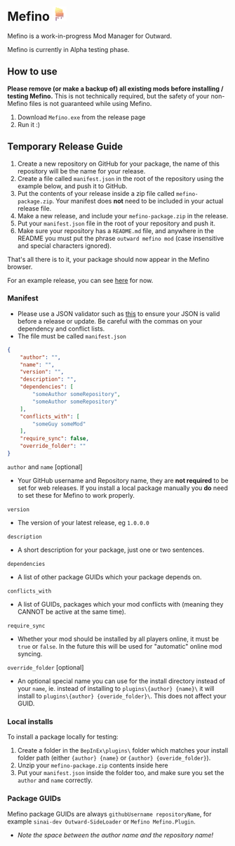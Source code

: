 # Mefino [![Mefino](https://raw.githubusercontent.com/Mefino/Mefino/main/img/logo_32x32.png)]()

Mefino is a work-in-progress Mod Manager for Outward.

Mefino is currently in Alpha testing phase.

## How to use

<b>Please remove (or make a backup of) all existing mods before installing / testing Mefino.</b> This is not technically required, but the safety of your non-Mefino files is not guaranteed while using Mefino.

1. Download `Mefino.exe` from the release page
2. Run it :)

## Temporary Release Guide

1. Create a new repository on GitHub for your package, the name of this repository will be the name for your release.
2. Create a file called `manifest.json` in the root of the repository using the example below, and push it to GitHub.
3. Put the contents of your release inside a zip file called `mefino-package.zip`. Your manifest does <b>not</b> need to be included in your actual release file. 
4. Make a new release, and include your `mefino-package.zip` in the release.
5. Put your `manifest.json` file in the root of your repository and push it.
6. Make sure your repository has a `README.md` file, and anywhere in the README you must put the phrase `outward mefino mod` (case insensitive and special characters ignored). 

That's all there is to it, your package should now appear in the Mefino browser.

For an example release, you can see [here](https://github.com/Mefino/Mefino.Plugin) for now.

### Manifest

* Please use a JSON validator such as [this](https://jsonlint.com/) to ensure your JSON is valid before a release or update. Be careful with the commas on your dependency and conflict lists.
* The file must be called `manifest.json`

```json
{
	"author": "",
	"name": "",
	"version": "",
	"description": "",
	"dependencies": [
		"someAuthor someRepository",
		"someAuthor someRepository"
	],
	"conflicts_with": [
		"someGuy someMod"
	],
	"require_sync": false,
	"override_folder": ""
}
```

`author` and `name` [optional]
* Your GitHub username and Repository name, they are <b>not required</b> to be set for web releases. If you install a local package manually you <b>do</b> need to set these for Mefino to work properly.

`version`
* The version of your latest release, eg `1.0.0.0`

`description` 
* A short description for your package, just one or two sentences.

`dependencies`
* A list of other package GUIDs which your package depends on.

`conflicts_with` 
* A list of GUIDs, packages which your mod conflicts with (meaning they CANNOT be active at the same time).

`require_sync`
* Whether your mod should be installed by all players online, it must be `true` or `false`. In the future this will be used for "automatic" online mod syncing.

`override_folder` [optional]
* An optional special name you can use for the install directory instead of your `name`, ie. instead of installing to `plugins\{author} {name}\` it will install to `plugins\{author} {overide_folder}\`. This does not affect your GUID.

### Local installs

To install a package locally for testing:
1. Create a folder in the `BepInEx\plugins\` folder which matches your install folder path (either `{author} {name}` or `{author} {overide_folder}`).
2. Unzip your `mefino-package.zip` contents inside here
3. Put your `manifest.json` inside the folder too, and make sure you set the `author` and `name` correctly.

### Package GUIDs

Mefino package GUIDs are always `githubUsername repositoryName`, for example `sinai-dev Outward-SideLoader` or `Mefino Mefino.Plugin`.
* <i>Note the space between the author name and the repository name!</i>